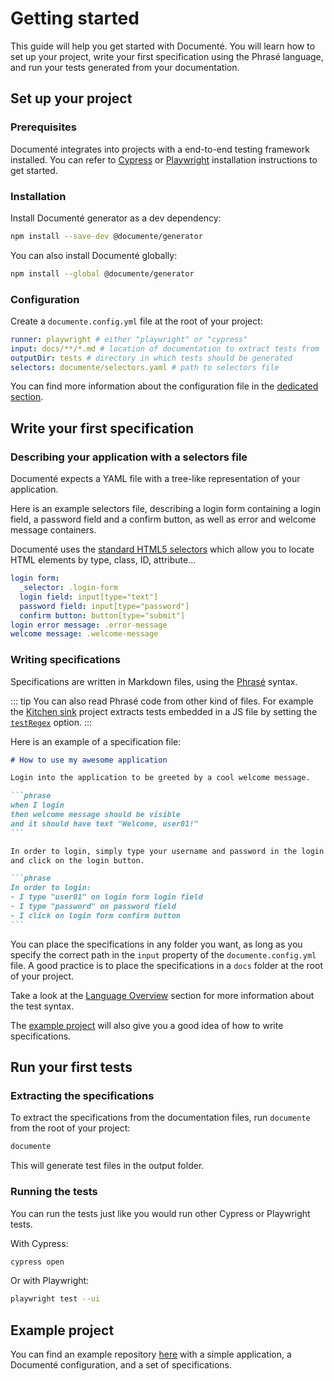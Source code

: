 # Getting started

This guide will help you get started with Documenté. You will learn how to set up your project, write your first specification using the Phrasé language, and run your tests generated from your documentation.

## Set up your project

### Prerequisites

Documenté integrates into projects with a end-to-end testing framework installed. You can refer to [Cypress](https://docs.cypress.io/guides/getting-started/installing-cypress) or [Playwright](https://playwright.dev/docs/intro) installation instructions to get started.

### Installation

Install Documenté generator as a dev dependency:

```bash
npm install --save-dev @documente/generator
```

You can also install Documenté globally:

```bash
npm install --global @documente/generator
```

### Configuration

Create a `documente.config.yml` file at the root of your project:

```yaml
runner: playwright # either "playwright" or "cypress"
input: docs/**/*.md # location of documentation to extract tests from
outputDir: tests # directory in which tests should be generated
selectors: documente/selectors.yaml # path to selectors file
```

You can find more information about the configuration file in the [dedicated section](/cli-configuration).

## Write your first specification

### Describing your application with a selectors file

Documenté expects a YAML file with a tree-like representation of your application.

Here is an example selectors file, describing a login form containing a login field, a password field and a confirm button, as well as error and welcome message containers.

Documenté uses the [standard HTML5 selectors](https://drafts.csswg.org/selectors/) which allow you to locate HTML elements by type, class, ID, attribute...

```yaml
login form:
  _selector: .login-form
  login field: input[type="text"]
  password field: input[type="password"]
  confirm button: button[type="submit"]
login error message: .error-message
welcome message: .welcome-message
```

### Writing specifications

Specifications are written in Markdown files, using the [Phrasé](https://github.com/documente/phrase) syntax.

::: tip
You can also read Phrasé code from other kind of files.
For example the [Kitchen sink](https://github.com/documente/documente/tree/main/packages/kitchen-sink) project extracts tests embedded in a JS file
by setting the [`testRegex`](/cli-configuration#testregex) option.
:::


Here is an example of a specification file:

````markdown
# How to use my awesome application

Login into the application to be greeted by a cool welcome message.

```phrase
when I login
then welcome message should be visible
and it should have text "Welcome, user01!"
```

In order to login, simply type your username and password in the login form
and click on the login button.

```phrase
In order to login:
- I type "user01" on login form login field
- I type "password" on password field
- I click on login form confirm button
```
````

You can place the specifications in any folder you want, as long as you specify the correct path in the `input` property of the `documente.config.yml` file.
A good practice is to place the specifications in a `docs` folder at the root of your project.

Take a look at the [Language Overview](/language-overview) section for more information about the test syntax.

The [example project](https://github.com/documente/example-sut) will also give you a good idea of how to write specifications.

## Run your first tests

### Extracting the specifications

To extract the specifications from the documentation files, run `documente` from the root of your project:

```bash
documente
```

This will generate test files in the output folder.

### Running the tests

You can run the tests just like you would run other Cypress or Playwright tests.

With Cypress:

```bash
cypress open
```

Or with Playwright:

```bash
playwright test --ui
```

## Example project

You can find an example repository [here](https://github.com/documente/example-sut) with a simple application, a Documenté configuration, and a set of specifications.
